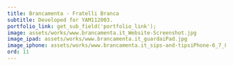 ```yaml
---
title: Brancamenta - Fratelli Branca
subtitle: Developed for YAM112003.
portfolio_link: get_sub_field('portfolio_link');
image: assets/works/www.brancamenta.it_Website-Screenshot.jpg
image_ipad: assets/works/www.brancamenta.it_guardaiPad.jpg
image_iphone: assets/works/www.brancamenta.it_sips-and-tipsiPhone-6_7_8-copia.jpg
ord: 11
---
```


